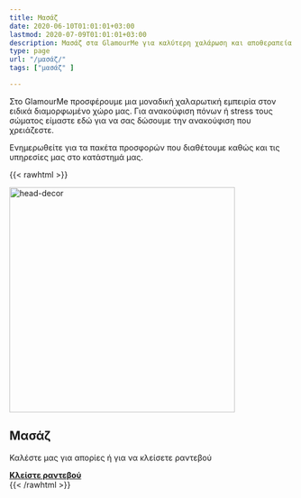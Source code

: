 ```yaml
---
title: Μασάζ
date: 2020-06-10T01:01:01+03:00
lastmod: 2020-07-09T01:01:01+03:00
description: Μασάζ στα GlamourMe για καλύτερη χαλάρωση και αποθεραπεία.
type: page
url: "/μασάζ/"
tags: ["μασάζ" ]

---
```


Στο GlamourMe προσφέρουμε μια μοναδική χαλαρωτική εμπειρία στον ειδικά διαμορφωμένο χώρο μας.
Για ανακούφιση πόνων ή stress τους σώματος είμαστε εδώ για να σας δώσουμε την ανακούφιση που χρειάζεστε.

Ενημερωθείτε για τα πακέτα προσφορών που διαθέτουμε καθώς και τις υπηρεσίες μας στο κατάστημά μας.

{{< rawhtml >}}
<div class="card-content">
	<div class="content"><img src="/img/υπηρεσίες/massage-spa-ανάβυσσος.jpg" alt="head-decor" width="400" height="400"></div>
</div>

<section class="section">
	<div class="container">
		<h2>Μασάζ</h2>
		<p>Καλέστε μας για απορίες ή για να κλείσετε ραντεβού</p>
		<a class="button is-medium is-danger" href="tel:2291159320"><b>Κλείστε ραντεβού</b></a>
	</div>
</section>
{{< /rawhtml >}}